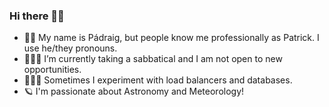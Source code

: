 ### Hi there 👋🏻

- 🙋🏻 My name is Pádraig, but people know me professionally as Patrick. I use he/they pronouns.
- 🧑🏻‍🎓 I’m currently taking a sabbatical and I am not open to new opportunities.
- 🧑🏻‍🔬 Sometimes I experiment with load balancers and databases.
- 🪐 I'm passionate about Astronomy and Meteorology!
